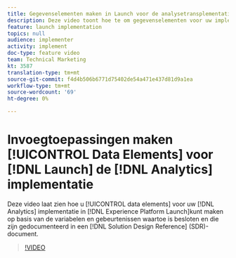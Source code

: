 ```yaml
---
title: Gegevenselementen maken in Launch voor de analysetransplementatie
description: Deze video toont hoe te om gegevenselementen voor uw implementatie van Analytics in Lancering tot stand te brengen, die op de variabelen en de gebeurtenissen wordt gebaseerd die op en in een document van de Verwijzing van het Ontwerp van de Oplossing (SDR) worden besloten en worden gedocumenteerd.
feature: launch implementation
topics: null
audience: implementer
activity: implement
doc-type: feature video
team: Technical Marketing
kt: 3587
translation-type: tm+mt
source-git-commit: f4d4b506b6771d75402de54a471e437d81d9a1ea
workflow-type: tm+mt
source-wordcount: '69'
ht-degree: 0%

---
```



# Invoegtoepassingen maken [!UICONTROL Data Elements] voor [!DNL Launch] de [!DNL Analytics] implementatie

Deze video laat zien hoe u [!UICONTROL data elements] voor uw [!DNL Analytics] implementatie in [!DNL Experience Platform Launch]kunt maken op basis van de variabelen en gebeurtenissen waartoe is besloten en die zijn gedocumenteerd in een [!DNL Solution Design Reference] (SDR)-document.

>[!VIDEO](https://video.tv.adobe.com/v/28760/?quality=12)
